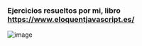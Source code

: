 ### Ejercicios resueltos por mi, libro https://www.eloquentjavascript.es/
![image](https://github.com/user-attachments/assets/27340995-c12e-41e6-b800-6234730564ca)
